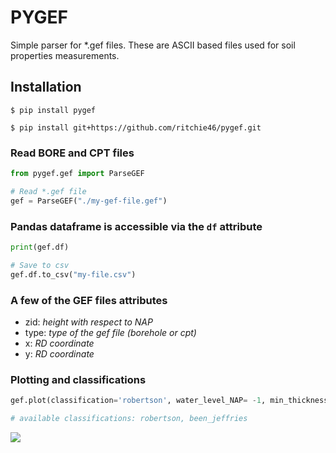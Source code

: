 # PYGEF

Simple parser for *.gef files. These are ASCII based files used for soil properties measurements. 

## Installation
`$ pip install pygef`

`$ pip install git+https://github.com/ritchie46/pygef.git`

### Read BORE and CPT files
```python
from pygef.gef import ParseGEF

# Read *.gef file
gef = ParseGEF("./my-gef-file.gef")
```


### Pandas dataframe is accessible via the `df` attribute
```python
print(gef.df)

# Save to csv
gef.df.to_csv("my-file.csv")
```

### A few of the GEF files attributes

* zid: *height with respect to NAP*
* type: *type of the gef file (borehole or cpt)*
* x: *RD coordinate*
* y: *RD coordinate*


### Plotting and classifications

```python
gef.plot(classification='robertson', water_level_NAP= -1, min_thickness= 0.2, show=True)  

# available classifications: robertson, been_jeffries
```


![](img/gef_classified_grouped.png)

